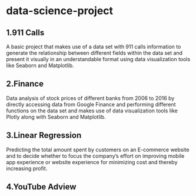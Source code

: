 # data-science-project

## 1.911 Calls

A basic project that makes use of a data set with 911 calls information to generate the relationship between different fields within the data set and present it visually in an understandable format using data visualization tools like Seaborn and Matplotlib.


## 2.Finance

Data analysis of stock prices of different banks from 2006 to 2016 by directly accessing data from Google Finance and performing different functions on the data set and makes
use of data visualization tools like Plotly along with Seaborn and Matplotlib.


## 3.Linear Regression

Predicting the total amount spent by customers on an E-commerce website and to decide whether to focus the company’s effort on improving mobile app experience or website experience for minimizing cost and thereby increasing profit.


## 4.YouTube Adview

